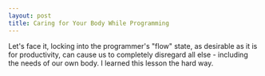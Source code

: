 ```yaml
---
layout: post
title: Caring for Your Body While Programming
---
```


Let's face it, locking into the programmer's "flow" state, as desirable as it is for productivity, can cause us to completely disregard all else - including the needs of our own body.  I learned this lesson the hard way.